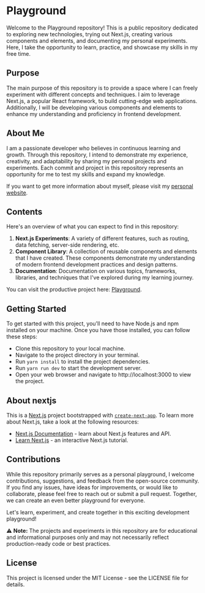 # Playground

Welcome to the Playground repository! This is a public repository dedicated to exploring new technologies, trying out Next.js, creating various components and elements, and documenting my personal experiments. Here, I take the opportunity to learn, practice, and showcase my skills in my free time.

## Purpose

The main purpose of this repository is to provide a space where I can freely experiment with different concepts and techniques. I aim to leverage Next.js, a popular React framework, to build cutting-edge web applications. Additionally, I will be developing various components and elements to enhance my understanding and proficiency in frontend development.

## About Me

I am a passionate developer who believes in continuous learning and growth. Through this repository, I intend to demonstrate my experience, creativity, and adaptability by sharing my personal projects and experiments. Each commit and project in this repository represents an opportunity for me to test my skills and expand my knowledge.

If you want to get more information about myself, please visit my [personal website](https://www.koby.dev).

## Contents

Here's an overview of what you can expect to find in this repository:

1. **Next.js Experiments**: A variety of different features, such as routing, data fetching, server-side rendering, etc.
2. **Component Library**: A collection of reusable components and elements that I have created. These components demonstrate my understanding of modern frontend development practices and design patterns.
3. **Documentation**: Documentation on various topics, frameworks, libraries, and techniques that I've explored during my learning journey.

You can visit the productive project here: [Playground](https://playground.koby.work).

## Getting Started

To get started with this project, you'll need to have Node.js and npm installed on your machine. Once you have those installed, you can follow these steps:

- Clone this repository to your local machine.
- Navigate to the project directory in your terminal.
- Run `yarn install` to install the project dependencies.
- Run `yarn run dev` to start the development server.
- Open your web browser and navigate to http://localhost:3000 to view the project.

## About nextjs

This is a [Next.js](https://nextjs.org/) project bootstrapped with [`create-next-app`](https://github.com/vercel/next.js/tree/canary/packages/create-next-app). To learn more about Next.js, take a look at the following resources:

- [Next.js Documentation](https://nextjs.org/docs) - learn about Next.js features and API.
- [Learn Next.js](https://nextjs.org/learn) - an interactive Next.js tutorial.

## Contributions

While this repository primarily serves as a personal playground, I welcome contributions, suggestions, and feedback from the open-source community. If you find any issues, have ideas for improvements, or would like to collaborate, please feel free to reach out or submit a pull request. Together, we can create an even better playground for everyone.

Let's learn, experiment, and create together in this exciting development playground!

⚠️ **Note:** The projects and experiments in this repository are for educational and informational purposes only and may not necessarily reflect production-ready code or best practices.

## License

This project is licensed under the MIT License - see the LICENSE file for details.
